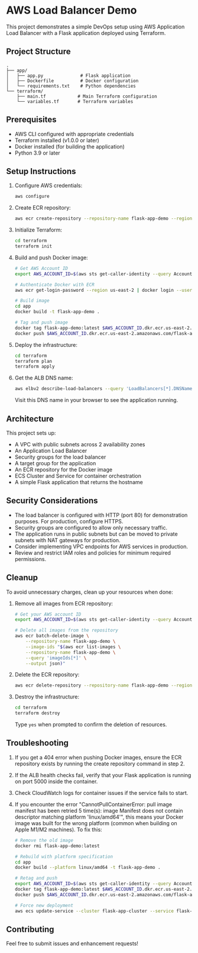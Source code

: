 # AWS Load Balancer Demo

This project demonstrates a simple DevOps setup using AWS Application Load Balancer with a Flask application deployed using Terraform.

## Project Structure

```
.
├── app/
│   ├── app.py              # Flask application
│   ├── Dockerfile          # Docker configuration
│   └── requirements.txt    # Python dependencies
└── terraform/
    ├── main.tf            # Main Terraform configuration
    └── variables.tf       # Terraform variables
```

## Prerequisites

- AWS CLI configured with appropriate credentials
- Terraform installed (v1.0.0 or later)
- Docker installed (for building the application)
- Python 3.9 or later

## Setup Instructions

1. Configure AWS credentials:
   ```bash
   aws configure
   ```

2. Create ECR repository:
   ```bash
   aws ecr create-repository --repository-name flask-app-demo --region us-east-2
   ```

3. Initialize Terraform:
   ```bash
   cd terraform
   terraform init
   ```

4. Build and push Docker image:
   ```bash
   # Get AWS Account ID
   export AWS_ACCOUNT_ID=$(aws sts get-caller-identity --query Account --output text)

   # Authenticate Docker with ECR
   aws ecr get-login-password --region us-east-2 | docker login --username AWS --password-stdin $AWS_ACCOUNT_ID.dkr.ecr.us-east-2.amazonaws.com

   # Build image
   cd app
   docker build -t flask-app-demo .

   # Tag and push image
   docker tag flask-app-demo:latest $AWS_ACCOUNT_ID.dkr.ecr.us-east-2.amazonaws.com/flask-app-demo:latest
   docker push $AWS_ACCOUNT_ID.dkr.ecr.us-east-2.amazonaws.com/flask-app-demo:latest
   ```

5. Deploy the infrastructure:
   ```bash
   cd terraform
   terraform plan
   terraform apply
   ```

6. Get the ALB DNS name:
   ```bash
   aws elbv2 describe-load-balancers --query 'LoadBalancers[*].DNSName' --output text
   ```
   Visit this DNS name in your browser to see the application running.

## Architecture

This project sets up:
- A VPC with public subnets across 2 availability zones
- An Application Load Balancer
- Security groups for the load balancer
- A target group for the application
- An ECR repository for the Docker image
- ECS Cluster and Service for container orchestration
- A simple Flask application that returns the hostname

## Security Considerations

- The load balancer is configured with HTTP (port 80) for demonstration purposes. For production, configure HTTPS.
- Security groups are configured to allow only necessary traffic.
- The application runs in public subnets but can be moved to private subnets with NAT gateways for production.
- Consider implementing VPC endpoints for AWS services in production.
- Review and restrict IAM roles and policies for minimum required permissions.

## Cleanup

To avoid unnecessary charges, clean up your resources when done:

1. Remove all images from ECR repository:
   ```bash
   # Get your AWS account ID
   export AWS_ACCOUNT_ID=$(aws sts get-caller-identity --query Account --output text)

   # Delete all images from the repository
   aws ecr batch-delete-image \
       --repository-name flask-app-demo \
       --image-ids "$(aws ecr list-images \
       --repository-name flask-app-demo \
       --query 'imageIds[*]' \
       --output json)"
   ```

2. Delete the ECR repository:
   ```bash
   aws ecr delete-repository --repository-name flask-app-demo --region us-east-2 --force
   ```

3. Destroy the infrastructure:
   ```bash
   cd terraform
   terraform destroy
   ```
   Type `yes` when prompted to confirm the deletion of resources.

## Troubleshooting

1. If you get a 404 error when pushing Docker images, ensure the ECR repository exists by running the create repository command in step 2.

2. If the ALB health checks fail, verify that your Flask application is running on port 5000 inside the container.

3. Check CloudWatch logs for container issues if the service fails to start.

4. If you encounter the error "CannotPullContainerError: pull image manifest has been retried 5 time(s): image Manifest does not contain descriptor matching platform 'linux/amd64'", this means your Docker image was built for the wrong platform (common when building on Apple M1/M2 machines). To fix this:
   ```bash
   # Remove the old image
   docker rmi flask-app-demo:latest

   # Rebuild with platform specification
   cd app
   docker build --platform linux/amd64 -t flask-app-demo .

   # Retag and push
   export AWS_ACCOUNT_ID=$(aws sts get-caller-identity --query Account --output text)
   docker tag flask-app-demo:latest $AWS_ACCOUNT_ID.dkr.ecr.us-east-2.amazonaws.com/flask-app-demo:latest
   docker push $AWS_ACCOUNT_ID.dkr.ecr.us-east-2.amazonaws.com/flask-app-demo:latest

   # Force new deployment
   aws ecs update-service --cluster flask-app-cluster --service flask-app --force-new-deployment
   ```

## Contributing

Feel free to submit issues and enhancement requests!